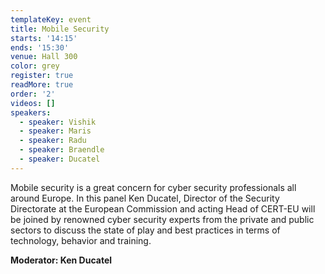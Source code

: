 ```yaml
---
templateKey: event
title: Mobile Security
starts: '14:15'
ends: '15:30'
venue: Hall 300
color: grey
register: true
readMore: true
order: '2'
videos: []
speakers:
  - speaker: Vishik
  - speaker: Maris
  - speaker: Radu
  - speaker: Braendle
  - speaker: Ducatel
---
```


Mobile security is a great concern for cyber security professionals all around Europe. In this panel Ken Ducatel, Director of the Security Directorate at the European Commission and acting Head of CERT-EU will be joined by renowned cyber security experts from the private and public sectors to discuss the state of play and best practices in terms of technology, behavior and training.

**Moderator: Ken Ducatel**
